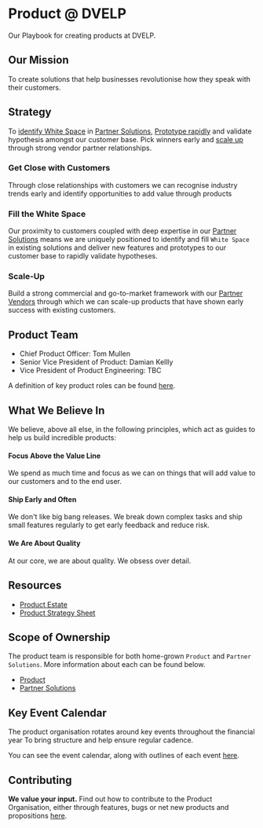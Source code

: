 # Product @ DVELP
Our Playbook for creating products at DVELP.

## Our Mission
To create solutions that help businesses revolutionise how they speak with
their customers.

## Strategy
To [identify White Space](#fill-the-white-space) in [Partner Solutions](partner-solutions),
[Prototype rapidly](#get-close-with-customers) and validate hypothesis amongst
our customer base. Pick winners early and [scale up](#scale-up)
through strong vendor partner relationships.

### Get Close with Customers
Through close relationships with customers we can recognise industry trends early
and identify opportunities to add value through products

### Fill the White Space
Our proximity to customers coupled with deep expertise in our
[Partner Solutions](partner-solutions) means we are uniquely positioned to
identify and fill `White Space` in existing solutions and deliver new features
and prototypes to our customer base to rapidly validate hypotheses.

### Scale-Up
Build a strong commercial and go-to-market framework with our
[Partner Vendors](partner-solutions#propositions) through which we can scale-up products
that have shown early success with existing customers.

## Product Team
* Chief Product Officer: Tom Mullen
* Senior Vice President of Product: Damian Kellly
* Vice President of Product Engineering: TBC

A definition of key product roles can be found [here](roles).

## What We Believe In
We believe, above all else, in the following principles, which act as guides to
help us build incredible products:

#### Focus Above the Value Line
We spend as much time and focus as we can on things that will add value to our
customers and to the end user.

#### Ship Early and Often
We don't like big bang releases. We break down complex tasks and ship small
features regularly to get early feedback and reduce risk.

#### We Are About Quality
At our core, we are about quality. We obsess over detail.

## Resources
* [Product Estate](https://docs.google.com/spreadsheets/d/16UzzS_aGoPzv1ThoknyqM4NJ3k09QN5M3B7DtxIKY2o)
* [Product Strategy Sheet](https://docs.google.com/spreadsheets/d/1YR6lM9HXHw2rkY1h2xiqOByDMlc0-1attTKJflA7A9w)

## Scope of Ownership
The product team is responsible for both home-grown `Product` and `Partner
Solutions`. More information about each can be found below.

* [Product](product)
* [Partner Solutions](partner-solutions)

## Key Event Calendar
The product organisation rotates around key events throughout the financial year
To bring structure and help ensure regular cadence.

You can see the event calendar, along with outlines of each event
[here](key-event-calendar.md).

## Contributing
**We value your input.** Find out how to contribute to the Product
Organisation, either through features, bugs or net new products and
propositions [here](contributing).

